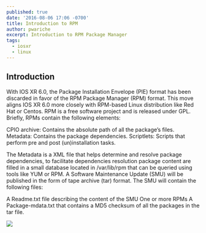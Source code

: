 ```yaml
---
published: true
date: '2016-08-06 17:06 -0700'
title: Introduction to RPM
author: pwariche
excerpt: Introduction to RPM Package Manager
tags:
  - iosxr
  - linux
---
```

## Introduction

With IOS XR 6.0, the Package Installation Envelope (PIE) format has been discarded in favor of the RPM Package Manager (RPM) format. This move aligns IOS XR 6.0 more closely with RPM-based Linux distribution like Red Hat or Centos. RPM is a free software project and is released under GPL. Briefly, RPMs contain the following elements:

CPIO archive: Contains the absolute path of all the package’s files.
Metadata: Contains the package dependencies.
Scriptlets: Scripts that perform pre and post (un)installation tasks.

The Metadata is a XML file that helps determine and resolve package dependencies, to facilitate dependencies resolution package content are filled in a small database located in /var/lib/rpm that can be queried using tools like YUM or RPM.
A Software Maintenance Update (SMU) will be published in the form of tape archive (tar) format. The SMU will contain the following files:

A Readme.txt file describing the content of the SMU
One or more RPMs
A Package-mdata.txt that contains a MD5 checksum of all the packages in the tar file.

![]({{site.baseurl}}/https://github.com/xrdocs/xrdocs-images/blob/gh-pages/assets/tutorial-images/RPM.png)